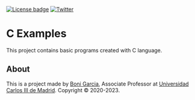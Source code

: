 [![License badge](https://img.shields.io/badge/license-Apache2-green.svg)](https://www.apache.org/licenses/LICENSE-2.0)
[![Twitter](https://img.shields.io/badge/follow-@boni_gg-green.svg)](https://twitter.com/boni_gg)

# C Examples

This project contains basic programs created with C language.

## About

This is a project made by [Boni Garcia], Associate Professor at [Universidad Carlos III de Madrid]. Copyright &copy; 2020-2023.

[Universidad Carlos III de Madrid]: https://www.it.uc3m.es/bogarcia/index.html
[Boni Garcia]: https://bonigarcia.dev/
